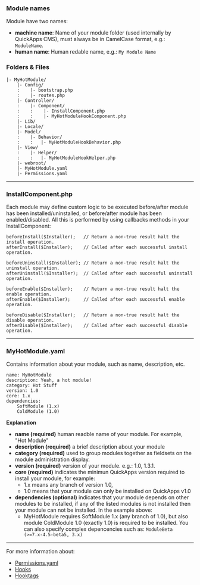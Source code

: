### Module names

Module have two names:

* **machine name**: Name of your module folder (used internally by QuickApps CMS), must always be in CamelCase format, e.g.: `ModuleName`. 
* **human name**: Human redable name, e.g.: `My Module Name`

### Folders & Files
    |- MyHotModule/
        |- Config/
        :    |- bootstrap.php
        :    |- routes.php
        |- Controller/
        :    |- Component/
        :    :    |- InstallComponent.php
        :    :    |- MyHotModuleHookComponent.php
        |- Lib/
        |- Locale/
        |- Model/
        :    |- Behavior/
        :    :   |- MyHotModuleHookBehavior.php
        |- View/
        :    |- Helper/
        :    :   |- MyHotModuleHookHelper.php
        |- webroot/
        |- MyHotModule.yaml
        |- Permissions.yaml

***

### InstallComponent.php

Each module may define custom logic to be executed before/after module has been installed/uninstalled, or before/after module has been enabled/disabled. All this is performed by using callbacks methods in your InstallComponent:

    beforeInstall($Installer);   // Return a non-true result halt the install operation.
    afterInstall($Installer);    // Called after each successful install operation.

    beforeUninstall($Installer); // Return a non-true result halt the uninstall operation.
    afterUninstall($Installer);  // Called after each successful uninstall operation.

    beforeEnable($Installer);    // Return a non-true result halt the enable operation.
    afterEnable($Installer);     // Called after each successful enable operation.

    beforeDisable($Installer);   // Return a non-true result halt the disable operation.
    afterDisable($Installer);    // Called after each successful disable operation.

***

### MyHotModule.yaml

Contains information about your module, such as name, description, etc.

    name: MyHotModule
    description: Yeah, a hot module!
    category: Hot Stuff
    version: 1.0
    core: 1.x
    dependencies:
        SoftModule (1.x)
        ColdModule (1.0)

**Explanation**

* **name (required)** human readble name of your module. For example, "Hot Module"
* **description (required)** a brief description about your module
* **category (required)** used to group modules together as fieldsets on the module administration display.
* **version (required)** version of your module. e.g.: 1.0, 1.3.1.
* **core (required)** indicates the minimun QuickApps version required to install your module, for example: 
    * 1.x means any branch of version 1.0, 
    * 1.0 means that your module can only be installed on QuickApps v1.0 
* **dependencies (optional)** indicates that your module depends on other modules to be installed, if any of the listed modules is not installed then your module can not be installed. In the example above:
    * MyHotModule requires SoftModule 1.x (any branch of 1.0), but also module ColdModule 1.0 (exactly 1.0) is required to be installed. You can also specify complex depencencies such as: `ModuleBeta (>=7.x-4.5-beta5, 3.x)` 

***

For more information about:

* [Permissions.yaml](permissions-yaml.md)
* [Hooks](../hooks/index.md)
* [Hooktags](../hooktags/index.md)